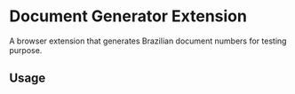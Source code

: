 # Document Generator Extension
A browser extension that generates Brazilian document numbers for testing purpose.

## Usage



